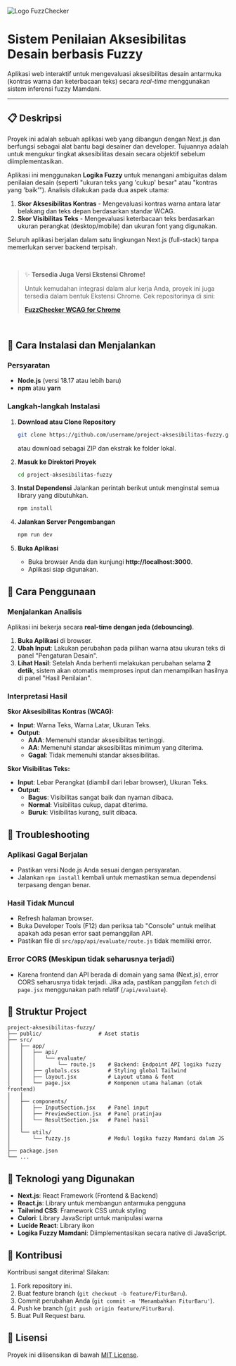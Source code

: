 ![Logo FuzzChecker](https://i.ibb.co/RT0Q9JGm/vertical.png)

# Sistem Penilaian Aksesibilitas Desain berbasis Fuzzy

Aplikasi web interaktif untuk mengevaluasi aksesibilitas desain antarmuka (kontras warna dan keterbacaan teks) secara *real-time* menggunakan sistem inferensi fuzzy Mamdani.

-----

## 📋 Deskripsi

Proyek ini adalah sebuah aplikasi web yang dibangun dengan Next.js dan berfungsi sebagai alat bantu bagi desainer dan developer. Tujuannya adalah untuk mengukur tingkat aksesibilitas desain secara objektif sebelum diimplementasikan.

Aplikasi ini menggunakan **Logika Fuzzy** untuk menangani ambiguitas dalam penilaian desain (seperti "ukuran teks yang 'cukup' besar" atau "kontras yang 'baik'"). Analisis dilakukan pada dua aspek utama:

1.  **Skor Aksesibilitas Kontras** - Mengevaluasi kontras warna antara latar belakang dan teks depan berdasarkan standar WCAG.
2.  **Skor Visibilitas Teks** - Mengevaluasi keterbacaan teks berdasarkan ukuran perangkat (desktop/mobile) dan ukuran font yang digunakan.

Seluruh aplikasi berjalan dalam satu lingkungan Next.js (full-stack) tanpa memerlukan server backend terpisah.

<br/>

> ✨ **Tersedia Juga Versi Ekstensi Chrome\!**
>
> Untuk kemudahan integrasi dalam alur kerja Anda, proyek ini juga tersedia dalam bentuk Ekstensi Chrome. Cek repositorinya di sini:
>
> **[FuzzChecker WCAG for Chrome](https://github.com/aliepratama/fuzzchecker-wcag/tree/chrome-extension)**

<br/>

## 🚀 Cara Instalasi dan Menjalankan

### Persyaratan

  - **Node.js** (versi 18.17 atau lebih baru)
  - **npm** atau **yarn**

### Langkah-langkah Instalasi

1.  **Download atau Clone Repository**

    ```bash
    git clone https://github.com/username/project-aksesibilitas-fuzzy.git
    ```

    atau download sebagai ZIP dan ekstrak ke folder lokal.

2.  **Masuk ke Direktori Proyek**

    ```bash
    cd project-aksesibilitas-fuzzy
    ```

3.  **Instal Dependensi**
    Jalankan perintah berikut untuk menginstal semua library yang dibutuhkan.

    ```bash
    npm install
    ```

4.  **Jalankan Server Pengembangan**

    ```bash
    npm run dev
    ```

5.  **Buka Aplikasi**

      - Buka browser Anda dan kunjungi **http://localhost:3000**.
      - Aplikasi siap digunakan.

## 📖 Cara Penggunaan

### Menjalankan Analisis

Aplikasi ini bekerja secara **real-time dengan jeda (debouncing)**.

1.  **Buka Aplikasi** di browser.
2.  **Ubah Input**: Lakukan perubahan pada pilihan warna atau ukuran teks di panel "Pengaturan Desain".
3.  **Lihat Hasil**: Setelah Anda berhenti melakukan perubahan selama **2 detik**, sistem akan otomatis memproses input dan menampilkan hasilnya di panel "Hasil Penilaian".

### Interpretasi Hasil

**Skor Aksesibilitas Kontras (WCAG):**

  - **Input**: Warna Teks, Warna Latar, Ukuran Teks.
  - **Output**:
      - **AAA**: Memenuhi standar aksesibilitas tertinggi.
      - **AA**: Memenuhi standar aksesibilitas minimum yang diterima.
      - **Gagal**: Tidak memenuhi standar aksesibilitas.

**Skor Visibilitas Teks:**

  - **Input**: Lebar Perangkat (diambil dari lebar browser), Ukuran Teks.
  - **Output**:
      - **Bagus**: Visibilitas sangat baik dan nyaman dibaca.
      - **Normal**: Visibilitas cukup, dapat diterima.
      - **Buruk**: Visibilitas kurang, sulit dibaca.

## 🔧 Troubleshooting

### Aplikasi Gagal Berjalan

  - Pastikan versi Node.js Anda sesuai dengan persyaratan.
  - Jalankan `npm install` kembali untuk memastikan semua dependensi terpasang dengan benar.

### Hasil Tidak Muncul

  - Refresh halaman browser.
  - Buka Developer Tools (F12) dan periksa tab "Console" untuk melihat apakah ada pesan error saat pemanggilan API.
  - Pastikan file di `src/app/api/evaluate/route.js` tidak memiliki error.

### Error CORS (Meskipun tidak seharusnya terjadi)

  - Karena frontend dan API berada di domain yang sama (Next.js), error CORS seharusnya tidak terjadi. Jika ada, pastikan panggilan `fetch` di `page.jsx` menggunakan path relatif (`/api/evaluate`).

## 📁 Struktur Project

```
project-aksesibilitas-fuzzy/
├── public/                  # Aset statis
├── src/
│   ├── app/
│   │   ├── api/
│   │   │   └── evaluate/
│   │   │       └── route.js    # Backend: Endpoint API logika fuzzy
│   │   ├── globals.css         # Styling global Tailwind
│   │   ├── layout.jsx          # Layout utama & font
│   │   └── page.jsx            # Komponen utama halaman (otak frontend)
│   │
│   ├── components/
│   │   ├── InputSection.jsx    # Panel input
│   │   ├── PreviewSection.jsx  # Panel pratinjau
│   │   └── ResultSection.jsx   # Panel hasil
│   │
│   └── utils/
│       └── fuzzy.js            # Modul logika fuzzy Mamdani dalam JS
│
├── package.json
└── ...
```

## 🧮 Teknologi yang Digunakan

  - **Next.js**: React Framework (Frontend & Backend)
  - **React.js**: Library untuk membangun antarmuka pengguna
  - **Tailwind CSS**: Framework CSS untuk styling
  - **Culori**: Library JavaScript untuk manipulasi warna
  - **Lucide React**: Library ikon
  - **Logika Fuzzy Mamdani**: Diimplementasikan secara native di JavaScript.

## 🤝 Kontribusi

Kontribusi sangat diterima\! Silakan:

1.  Fork repository ini.
2.  Buat feature branch (`git checkout -b feature/FiturBaru`).
3.  Commit perubahan Anda (`git commit -m 'Menambahkan FiturBaru'`).
4.  Push ke branch (`git push origin feature/FiturBaru`).
5.  Buat Pull Request baru.

## 📄 Lisensi

Proyek ini dilisensikan di bawah [MIT License](https://www.google.com/search?q=LICENSE).